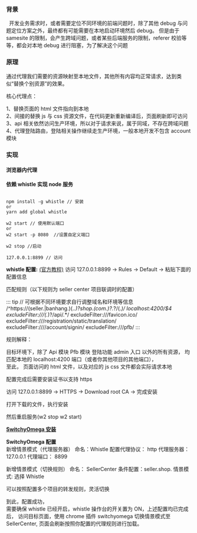 ### 背景

&nbsp;&nbsp;开发业务需求时，或者需要定位不同环境的前端问题时，除了其他 debug 与问题定位方案之外，最终都有可能需要在本地启动环境然后 debug。
但是由于 samesite 的限制，会产生跨域问题，或者某些后端服务的限制，referer 校验等等，都会对本地 debug 进行阻塞，为了解决这个问题

### 原理

通过代理我们需要的资源映射至本地文件，其他所有内容均正常请求，达到类似“替换个别资源”的效果。

核心代理点：

1、替换页面的 html 文件指向到本地  
2、间接的替换 js 与 css 资源文件，在代码更新重新编译后，页面刷新即可访问  
3、api 相关依然访问生产环境，所以对于请求来说，属于同域，不存在跨域问题  
4、代理登陆路由，登陆相关操作继续走生产环境，一般本地开发不包含 account 模块

### 实现

#### 浏览器内代理

**依赖 whistle 实现 node 服务**

```bash:no-line-numbers

npm install -g whistle // 安装
or
yarn add global whistle

w2 start // 使用默认端口
or
w2 start -p 8080  //设置自定义端口

w2 stop //启动

127.0.0.1:8899 // 访问
```

**whistle 配置:**
[(官方教程)](https://wproxy.org/whistle/quickstart.html)
访问 127.0.0.1:8899 -> Rules -> Default -> 粘贴下面的配置信息

匹配规则（以下规则为 seller center 项目联调时的配置）

::: tip
// 可根据不同环境要求自行调整域名和环境等信息
/^https:\/\/(seller\.|banhang\.)(._\.)?shop\.(com\.)?._?\/(._)/ localhost:4200/$4 excludeFilter:///(._)?\/api\/.\*/ excludeFilter:///favicon\.ico/ excludeFilter:///registration\/static\/translation/
excludeFilter:///\/account\/signin/ excludeFilter:///pfb/
:::

规则解释：

目标环境下，除了 Api 模块 Pfb 模块 登陆功能 admin 入口 以外的所有资源， 均匹配本地的 localhost:4200 端口（或者你其他项目的其他端口），  
至此， 页面访问的 html 文件，以及对应的 js css 文件都会实际请求本地

配置完成后需要安装证书以支持 https

访问 127.0.0.1:8899 -> HTTPS -> Download root CA -> 完成安装

打开下载的文件，执行安装

然后重启服务(w2 stop w2 start)

[**SwitchyOmega 安装**](https://jingyan.baidu.com/article/219f4bf7a0b737de442d38e8.html)

**SwitchyOmega 配置**  
新增情景模式（代理服务器） 命名：Whistle 配置代理协议： http 代理服务器：127.0.0.1 代理端口： 8899

新增情景模式（切换规则） 命名： SellerCenter 条件配置：seller.shop. 情景模式: 选择 Whistle

可以按照配置多个项目的转发规则，灵活切换

到此，配置成功，  
需要确保 whistle 已经开启，whistle 操作台的开关置为 ON，上述配置均已完成后， 访问目标页面，使用 chrome 插件 switchyomega 切换情景模式至 SellerCenter, 页面会刷新按照你配置的代理规则进行加载。
